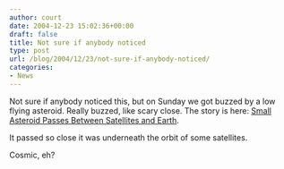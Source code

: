 ```yaml
---
author: court
date: 2004-12-23 15:02:36+00:00
draft: false
title: Not sure if anybody noticed
type: post
url: /blog/2004/12/23/not-sure-if-anybody-noticed/
categories:
- News
---
```


Not sure if anybody noticed this, but on Sunday we got buzzed by a low flying asteroid.  Really buzzed, like scary close.  The story is here: [Small Asteroid Passes Between Satellites and Earth](http://www.space.com/scienceastronomy/asteroid_close_041222.html).

It passed so close it was underneath the orbit of some satellites.

Cosmic, eh?
